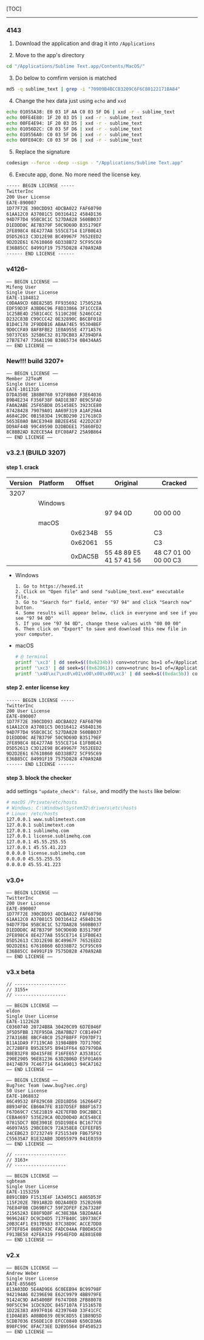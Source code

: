 
[TOC]

---

### 4143

1. Download the application and drag it into `/Applications`

2. Move to the app's directory

```bash
cd "/Applications/Sublime Text.app/Contents/MacOS/"
```

3. Do below to comfirm version is matched

```bash
md5 -q sublime_text | grep -i "70909B4BCCB3209C6F6C80122171BA84"
```

4. Change the hex data just using `echo` and `xxd`

```bash
echo 01055A38: E0 03 1F AA C0 03 5F D6 | xxd -r - sublime_text
echo 00FE4E80: 1F 20 03 D5 | xxd -r - sublime_text
echo 00FE4E94: 1F 20 03 D5 | xxd -r - sublime_text
echo 01056D2C: C0 03 5F D6 | xxd -r - sublime_text
echo 010556A0: C0 03 5F D6 | xxd -r - sublime_text
echo 00FE04C0: C0 03 5F D6 | xxd -r - sublime_text
```

5. Replace the signature

```bash
codesign --force --deep --sign - "/Applications/Sublime Text.app"
```


6. Execute app, done. No more need the license key.

```txt
----- BEGIN LICENSE -----
TwitterInc
200 User License
EA7E-890007
1D77F72E 390CDD93 4DCBA022 FAF60790
61AA12C0 A37081C5 D0316412 4584D136
94D7F7D4 95BC8C1C 527DA828 560BB037
D1EDDD8C AE7B379F 50C9D69D B35179EF
2FE898C4 8E4277A8 555CE714 E1FB0E43
D5D52613 C3D12E98 BC49967F 7652EED2
9D2D2E61 67610860 6D338B72 5CF95C69
E36B85CC 84991F19 7575D828 470A92AB
------ END LICENSE ------
```


### v4126-

```
—– BEGIN LICENSE —–
Mifeng User
Single User License
EA7E-1184812
C0DAA9CD 6BE825B5 FF935692 1750523A
EDF59D3F A3BD6C96 F8D33866 3F1CCCEA
1C25BE4D 25B1C4CC 5110C20E 5246CC42
D232C83B C99CCC42 0E32890C B6CBF018
B1D4C178 2F9DDB16 ABAA74E5 95304BEF
9D0CCFA9 8AF8F8E2 1E0A955E 4771A576
50737C65 325B6C32 817DCB83 A7394DFA
27B7E747 736A1198 B3865734 0B434AA5
—— END LICENSE ——
```

### New!!! build 3207+

```
—– BEGIN LICENSE —–
Member J2TeaM
Single User License
EA7E-1011316
D7DA350E 1B8B0760 972F8B60 F3E64036
B9B4E234 F356F38F 0AD1E3B7 0E9C5FAD
FA0A2ABE 25F65BD8 D51458E5 3923CE80
87428428 79079A01 AA69F319 A1AF29A4
A684C2DC 0B1583D4 19CBD290 217618CD
5653E0A0 BACE3948 BB2EE45E 422D2C87
DD9AF44B 99C49590 D2DBDEE1 75860FD2
8C8BB2AD B2ECE5A4 EFC08AF2 25A9B864
—— END LICENSE ——
```

### v3.2.1 (BUILD 3207)

#### step 1. crack

| Version | Platform | Offset | Original | Cracked |
| --- | --- | --- | --- | --- |
| 3207 |  |  |  |  |
|  | Windows |  |  |  |
|  |  |  | 97 94 0D | 00 00 00 |
|  | macOS |  |  |  |
|  |  | 0x6234B | 55 | C3 |
|  |  | 0x62061 | 55 | C3 |
|  |  | 0xDAC5B | 55 48 89 E5 41 57 41 56 | 48 C7 01 00 00 00 C3 |

- Windows

    ```text
    1. Go to https://hexed.it
    2. Click on "Open file" and send "sublime_text.exe" executable file.
    3. Go to "Search for" field, enter "97 94" and click "Search now" button.
    4. Some results will appear below, click in everyone and see if you see "97 94 0D"
    5. If you see "97 94 0D", change these values with "00 00 00"
    6. Then click on "Export" to save and download this new file in your computer.
    ```

- macOS

    ```bash
    # @ terminal
    printf '\xc3' | dd seek=$((0x6234b)) conv=notrunc bs=1 of=/Applications/Sublime\ Text.app/Contents/MacOS/Sublime\ Text
    printf '\xc3' | dd seek=$((0x62061)) conv=notrunc bs=1 of=/Applications/Sublime\ Text.app/Contents/MacOS/Sublime\ Text
    printf '\x48\xc7\xc0\x01\x00\x00\x00\xc3' | dd seek=$((0xdac5b)) conv=notrunc bs=1 of=/Applications/Sublime\ Text.app/Contents/MacOS/Sublime\ Text
    ```

#### step 2. enter license key

```
----- BEGIN LICENSE -----
TwitterInc
200 User License
EA7E-890007
1D77F72E 390CDD93 4DCBA022 FAF60790
61AA12C0 A37081C5 D0316412 4584D136
94D7F7D4 95BC8C1C 527DA828 560BB037
D1EDDD8C AE7B379F 50C9D69D B35179EF
2FE898C4 8E4277A8 555CE714 E1FB0E43
D5D52613 C3D12E98 BC49967F 7652EED2
9D2D2E61 67610860 6D338B72 5CF95C69
E36B85CC 84991F19 7575D828 470A92AB
------ END LICENSE ------
```

#### step 3. block the checker

add settings `"update_check": false,` and modify the `hosts` like below:

```bash
# macOS /Private/etc/hosts
# Windows: C:\Windows\System32\drivers\etc\hosts
# Linux: /etc/hosts
127.0.0.1 www.sublimetext.com
127.0.0.1 sublimetext.com
127.0.0.1 sublimehq.com
127.0.0.1 license.sublimehq.com
127.0.0.1 45.55.255.55
127.0.0.1 45.55.41.223
0.0.0.0 license.sublimehq.com
0.0.0.0 45.55.255.55
0.0.0.0 45.55.41.223
```

### v3.0+

```
—– BEGIN LICENSE —–
TwitterInc
200 User License
EA7E-890007
1D77F72E 390CDD93 4DCBA022 FAF60790
61AA12C0 A37081C5 D0316412 4584D136
94D7F7D4 95BC8C1C 527DA828 560BB037
D1EDDD8C AE7B379F 50C9D69D B35179EF
2FE898C4 8E4277A8 555CE714 E1FB0E43
D5D52613 C3D12E98 BC49967F 7652EED2
9D2D2E61 67610860 6D338B72 5CF95C69
E36B85CC 84991F19 7575D828 470A92AB
—— END LICENSE ——
```

### v3.x beta 

```
// -------------------
// 3155+
// -------------------

—– BEGIN LICENSE —–
eldon
Single User License
EA7E-1122628
C0360740 20724B8A 30420C09 6D7E046F
3F5D5FBB 17EF95DA 2BA7BB27 CCB14947
27A316BE 8BCF4BC0 252FB8FF FD97DF71
B11A1DA9 F7119CA0 31984BB9 7D71700C
2C728BF8 B952E5F5 B941FF64 6D7979DA
B8EB32F8 8D415F8E F16FE657 A35381CC
290E2905 96E81236 63D2B06D E5F01A69
84174B79 7C467714 641A9013 94CA7162
—— END LICENSE ——

—– BEGIN LICENSE —–
Bug7sec Team (www.bug7sec.org)
50 User License
EA7E-1068832
86C49532 8F829C68 2ED18D56 162664F2
8B934F0C EB60A7FE 81D7D5EF BB8F1673
F67D69C7 C5E21B19 42E7EFBD D9C2BBC1
CEBA4697 535E29CA 0D2D0D4D ACE548CE
07815DC7 BDE3901E D5D198E4 BC1677C0
46097A55 29BCE0C9 72A358E8 CEFEEFB5
24CEB623 D7232749 F2515349 FB675F93
C55635A7 B1E32AB0 3D055979 041E0359
—— END LICENSE ——

// -------------------
// 3163+
// -------------------

—– BEGIN LICENSE —–
sgbteam
Single User License
EA7E-1153259
8891CBB9 F1513E4F 1A3405C1 A865D53F
115F202E 7B91AB2D 0D2A40ED 352B269B
76E84F0B CD69BFC7 59F2DFEF E267328F
215652A3 E88F9D8F 4C38E3BA 5B2DAAE4
969624E7 DC9CD4D5 717FB40C 1B9738CF
20B3C4F1 E917B5B3 87C38D9C ACCE7DD8
5F7EF854 86B9743C FADC04AA FB0DA5C0
F913BE58 42FEA319 F954EFDD AE881E0B
—— END LICENSE ——
```

### v2.x

```
—– BEGIN LICENSE —–
Andrew Weber
Single User License
EA7E-855605
813A03DD 5E4AD9E6 6C0EEB94 BC99798F
942194A6 02396E98 E62C9979 4BB979FE
91424C9D A45400BF F6747D88 2FB88078
90F5CC94 1CDC92DC 8457107A F151657B
1D22E383 A997F016 42397640 33F41CFC
E1D0AE85 A0BBD039 0E9C8D55 E1B89D5D
5CDB7036 E56DE1C0 EFCC0840 650CD3A6
B98FC99C 8FAC73EE D2B95564 DF450523
—— END LICENSE ——
```
